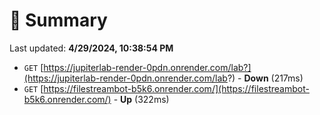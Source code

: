 # 📖 Summary
Last updated: **4/29/2024, 10:38:54 PM**

- `GET` [https://jupiterlab-render-0pdn.onrender.com/lab?](https://jupiterlab-render-0pdn.onrender.com/lab?) - **Down** (217ms)
- `GET` [https://filestreambot-b5k6.onrender.com/](https://filestreambot-b5k6.onrender.com/) - **Up** (322ms)
